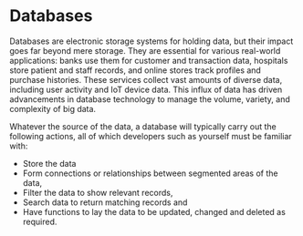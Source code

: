 # Databases

Databases are electronic storage systems for holding data, but their impact goes far beyond mere storage. They are essential for various real-world applications: banks use them for customer and transaction data, hospitals store patient and staff records, and online stores track profiles and purchase histories. These services collect vast amounts of diverse data, including user activity and IoT device data. This influx of data has driven advancements in database technology to manage the volume, variety, and complexity of big data. 

Whatever the source of the data, a database will typically carry out the following actions, all of which developers such as yourself must be familiar with: 

  + Store the data
  + Form connections or relationships between segmented areas of the data,
  + Filter the data to show relevant records,
  + Search data to return matching records and
  + Have functions to lay the data to be updated, changed and deleted as required.
